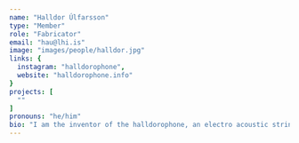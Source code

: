 ```yaml
---
name: "Halldor Úlfarsson"
type: "Member"
role: "Fabricator"
email: "hau@lhi.is"
image: "images/people/halldor.jpg"
links: {
  instagram: "halldorophone",
  website: "halldorophone.info"
}
projects: [
  ""
]
pronouns: "he/him"
bio: "I am the inventor of the halldorophone, an electro acoustic string instrument intended for working with string based feedback. For the past decade I have been seeking out and working with musicians to make music with halldorophones and noting their thoughts and feelings on the process to inform further development. I am currently working on a PhD documenting and expanding on this work under the supervision of Thor Magnusson and Chris Kiefer at the University of Sussex. Besides working on this project I am currently funded by an innovation grant from the Icelandic Technology Development Fund on further development of halldorophones. I enjoy using my skills as a fabricator to collaborate with musicians and instrument makers in the NIME context."
---
```



